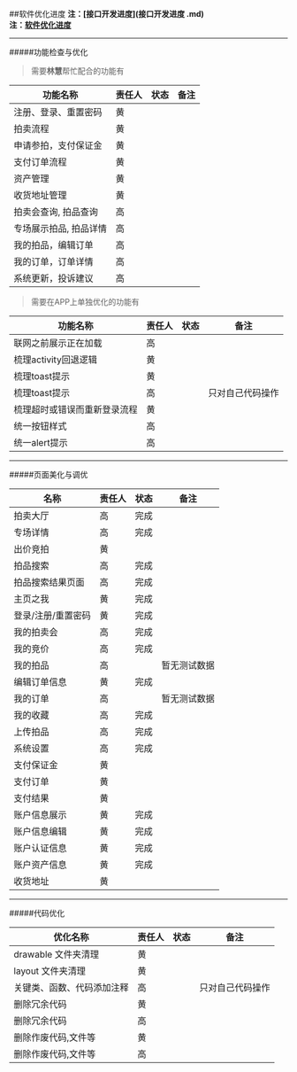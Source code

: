 ##软件优化进度
**注：[接口开发进度](接口开发进度 .md)**   
**注：[软件优化进度](软件优化进度.md)**  

---

#####功能检查与优化

> 需要**林慧**帮忙配合的功能有

| 功能名称 | 责任人 | 状态 |  备注 | 
|----------|------|------|-----|
| 注册、登录、重置密码 |黄|  | |
| 拍卖流程 |黄| | |
| 申请参拍，支付保证金 |黄| | |
| 支付订单流程 | 黄| | |
| 资产管理 | 黄| | |
| 收货地址管理 |黄| | |
| 拍卖会查询, 拍品查询 | 高| | |
| 专场展示拍品, 拍品详情 | 高| | |
| 我的拍品，编辑订单 | 高| | |
| 我的订单，订单详情 | 高| | |
| 系统更新，投诉建议 | 高| | |

> 需要在APP上单独优化的功能有

| 功能名称 | 责任人 |状态 |  备注 | 
|----------|------|------|-----|
| 联网之前展示正在加载 |高 | |  |
| 梳理activity回退逻辑 | 黄 | | |
| 梳理toast提示 |黄 |  | |
| 梳理toast提示 | 高 | | 只对自己代码操作 |
| 梳理超时或错误而重新登录流程 | 黄 || |
| 统一按钮样式 | 高 | | |
| 统一alert提示 | 高 | | |

---
#####页面美化与调优

| 名称 | 责任人 | 状态  | 备注 | 
|----------|------|------|-----|
| 拍卖大厅 | 高 | 完成 | |
| 专场详情 |  高| 完成 | |
| 出价竞拍 |黄 |  | |
| 拍品搜索 | 高 | 完成 | |
| 拍品搜索结果页面 | 高 |完成  | |
| 主页之我 | 黄| 完成  | |
| 登录/注册/重置密码 |黄 | 完成 | |
| 我的拍卖会 |高 | 完成 |  |
| 我的竞价 |高 | 完成 | |
| 我的拍品 |高  | | 暂无测试数据 |
| 编辑订单信息 |  黄 | 完成 ||
| 我的订单 |高 |  | 暂无测试数据 |
| 我的收藏 |高 | 完成 | |
| 上传拍品 |高 | 完成 | |
| 系统设置 |高 | 完成 | |
| 支付保证金 |黄 |  | |
| 支付订单 |黄 |  | |
| 支付结果 |黄  | | |
| 账户信息展示 |  黄 | 完成 | |
| 账户信息编辑 |   黄 | 完成 | |
| 账户认证信息 |   黄 | 完成 ||
| 账户资产信息 |   黄 |完成 | |
| 收货地址 | 黄 | | |

---
#####代码优化

| 优化名称 |  责任人 |状态 | 备注 | 
|----------|------|------|-----|
| drawable 文件夹清理 |黄 | |  |
| layout 文件夹清理 |黄 | |  |
| 关键类、函数、代码添加注释 |高 |  | 只对自己代码操作 |
| 删除冗余代码 |黄 |  | |
| 删除冗余代码 |高 |  | |
| 删除作废代码,文件等 | 黄|  | |
| 删除作废代码,文件等 |高 |  | |

